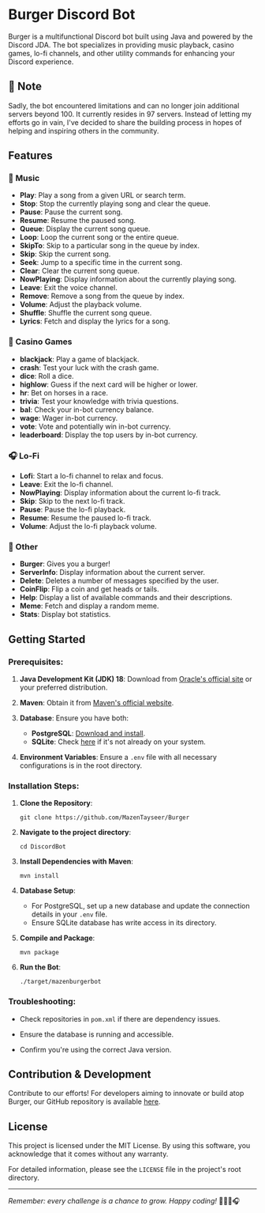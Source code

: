 # Burger Discord Bot

Burger is a multifunctional Discord bot built using Java and powered by the Discord JDA. The bot specializes in providing music playback, casino games, lo-fi channels, and other utility commands for enhancing your Discord experience.

## 📝 Note
Sadly, the bot encountered limitations and can no longer join additional servers beyond 100. It currently resides in 97 servers. Instead of letting my efforts go in vain, I've decided to share the building process in hopes of helping and inspiring others in the community.

## Features

### 🎵 Music
- **Play**: Play a song from a given URL or search term.
- **Stop**: Stop the currently playing song and clear the queue.
- **Pause**: Pause the current song.
- **Resume**: Resume the paused song.
- **Queue**: Display the current song queue.
- **Loop**: Loop the current song or the entire queue.
- **SkipTo**: Skip to a particular song in the queue by index.
- **Skip**: Skip the current song.
- **Seek**: Jump to a specific time in the current song.
- **Clear**: Clear the current song queue.
- **NowPlaying**: Display information about the currently playing song.
- **Leave**: Exit the voice channel.
- **Remove**: Remove a song from the queue by index.
- **Volume**: Adjust the playback volume.
- **Shuffle**: Shuffle the current song queue.
- **Lyrics**: Fetch and display the lyrics for a song.

### 🎰 Casino Games
- **blackjack**: Play a game of blackjack.
- **crash**: Test your luck with the crash game.
- **dice**: Roll a dice.
- **highlow**: Guess if the next card will be higher or lower.
- **hr**: Bet on horses in a race.
- **trivia**: Test your knowledge with trivia questions.
- **bal**: Check your in-bot currency balance.
- **wage**: Wager in-bot currency.
- **vote**: Vote and potentially win in-bot currency.
- **leaderboard**: Display the top users by in-bot currency.

### 🎧 Lo-Fi
- **Lofi**: Start a lo-fi channel to relax and focus.
- **Leave**: Exit the lo-fi channel.
- **NowPlaying**: Display information about the current lo-fi track.
- **Skip**: Skip to the next lo-fi track.
- **Pause**: Pause the lo-fi playback.
- **Resume**: Resume the paused lo-fi track.
- **Volume**: Adjust the lo-fi playback volume.

### 🍔 Other
- **Burger**: Gives you a burger!
- **ServerInfo**: Display information about the current server.
- **Delete**: Deletes a number of messages specified by the user.
- **CoinFlip**: Flip a coin and get heads or tails.
- **Help**: Display a list of available commands and their descriptions.
- **Meme**: Fetch and display a random meme.
- **Stats**: Display bot statistics.

## Getting Started

### Prerequisites:

1. **Java Development Kit (JDK) 18**: Download from [Oracle's official site](https://www.oracle.com/java/technologies/javase-jdk18-downloads.html) or your preferred distribution.
  
2. **Maven**: Obtain it from [Maven's official website](https://maven.apache.org/download.cgi).
  
3. **Database**: Ensure you have both:
   - **PostgreSQL**: [Download and install](https://www.postgresql.org/download/).
   - **SQLite**: Check [here](https://www.sqlite.org/download.html) if it's not already on your system.

4. **Environment Variables**: Ensure a `.env` file with all necessary configurations is in the root directory.

### Installation Steps:

1. **Clone the Repository**: 
   ```
   git clone https://github.com/MazenTayseer/Burger
   ```

2. **Navigate to the project directory**:
   ```
   cd DiscordBot
   ```

3. **Install Dependencies with Maven**:
   ```
   mvn install
   ```

4. **Database Setup**:
   - For PostgreSQL, set up a new database and update the connection details in your `.env` file.
   - Ensure SQLite database has write access in its directory.

5. **Compile and Package**:
   ```
   mvn package
   ```

6. **Run the Bot**:
   ```
   ./target/mazenburgerbot
   ```

### Troubleshooting:

- Check repositories in `pom.xml` if there are dependency issues.
  
- Ensure the database is running and accessible.
  
- Confirm you're using the correct Java version.

## Contribution & Development

Contribute to our efforts! For developers aiming to innovate or build atop Burger, our GitHub repository is available [here](https://github.com/MazenTayseer/Burger).

## License

This project is licensed under the MIT License. By using this software, you acknowledge that it comes without any warranty.

For detailed information, please see the `LICENSE` file in the project's root directory.

---

*Remember: every challenge is a chance to grow. Happy coding!* 🍔🎵🎰🎧
